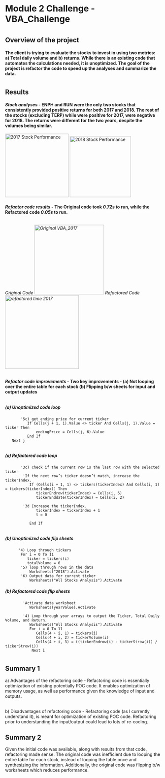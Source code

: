 # Module 2 Challenge - VBA_Challenge 
#
## Overview of the project
#### The client is trying to evaluate the stocks to invest in using two metrics: a) Total daily volume and b) returns. While there is an existing code that automates the calculations needed, it is unoptimized. The goal of the project is refactor the code to speed up the analyses and summarize the data.
#
## Results
#### *Stock analyses* - ENPH and RUN were the only two stocks that consistently provided positive returns for both 2017 and 2018. The rest of the stocks (excluding TERP) while were positive for 2017, were negative for 2018. The returns were different for the two years, despite the volumes being similar.

<img width="206" alt="2017 Stock Performance" src="https://user-images.githubusercontent.com/89116627/131235560-40e68d7a-a23c-494a-ad2f-9b5ca6a915a4.PNG"> <img width="198" alt="2018 Stock Performance" src="https://user-images.githubusercontent.com/89116627/131235577-6bec093d-cb32-4af6-b826-64653a32c0aa.PNG">


#### *Refactor code results* - The Original code took *0.72s* to run, while the Refactored code *0.05s* to run. 
######
###### Original Code <img width="226" alt="Original VBA_2017" src="https://user-images.githubusercontent.com/89116627/131235630-94d32045-84ff-401e-a371-7a8eb5cf989c.PNG"> Refactored Code <img width="239" alt="refactored time 2017" src="https://user-images.githubusercontent.com/89116627/131235634-5fd38289-31d3-4701-acbb-a140d2f637f7.PNG">
######
#### *Refactor code improvements* - Two key improvements - (a) Not looping over the entire table for each stock (b) Flipping b/w sheets for input and output updates
######
##### (a) Unoptimized code loop 

           '5c) get ending price for current ticker
              If Cells(j + 1, 1).Value <> ticker And Cells(j, 1).Value = ticker Then
                  endingPrice = Cells(j, 6).Value
              End If
       Next j
######
##### (a) Refactored code loop

           '3c) check if the current row is the last row with the selected ticker
            'If the next row’s ticker doesn’t match, increase the tickerIndex.
               If (Cells(i + 1, 1) <> tickers(tickerIndex) And Cells(i, 1) = tickers(tickerIndex)) Then
                  tickerEndrow(tickerIndex) = Cells(i, 6)
                  tickerEnddate(tickerIndex) = Cells(i, 2)

            '3d Increase the tickerIndex.
                  tickerIndex = tickerIndex + 1
                  t = 0
            
               End If
######
##### (b) Unoptimized code flip sheets 

          '4) Loop through tickers
           For i = 0 To 11
              ticker = tickers(i)
              totalVolume = 0
           '5) loop through rows in the data
               Worksheets("2018").Activate
           '6) Output data for current ticker
               Worksheets("All Stocks Analysis").Activate 
##### (b) Refactored code flip sheets

            'Activate data worksheet
               Worksheets(yearValue).Activate
               
            '4) Loop through your arrays to output the Ticker, Total Daily Volume, and Return.
               Worksheets("All Stocks Analysis").Activate
               For i = 0 To 11
                  Cells(4 + i, 1) = tickers(i)
                  Cells(4 + i, 2) = tickerVolume(i)
                  Cells(4 + i, 3) = ((tickerEndrow(i) - tickerStrow(i)) / tickerStrow(i))
                Next i

#
## Summary 1
a) Advantages of the refactoring code - Refactoring code is essentially optimization of existing potentially POC code. It enables optimization of memory usage, as well as performance given the knowledge of input and outputs.
######
b) Disadvantages of refactoring code - Refactoring code (as I currently understand it), is meant for optimization of existing POC code. Refactoring prior to understanding the input/output could lead to lots of re-coding.
## Summary 2
Given the initial code was available, along with results from that code, refactoring made sense. The original code was inefficient due to looping the entire table for each stock, instead of looping the table once and synthesizing the information. Additionally, the original code was flipping b/w worksheets which reduces performance.


   
